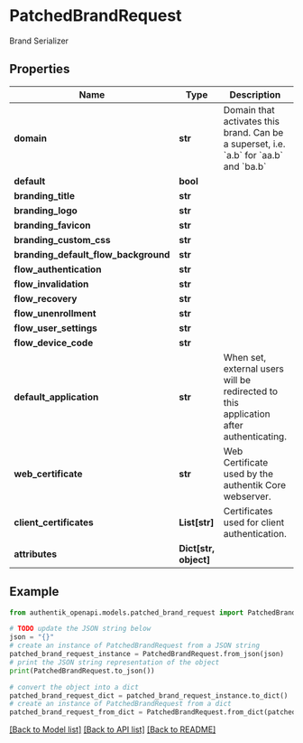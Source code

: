 # PatchedBrandRequest

Brand Serializer

## Properties

Name | Type | Description | Notes
------------ | ------------- | ------------- | -------------
**domain** | **str** | Domain that activates this brand. Can be a superset, i.e. &#x60;a.b&#x60; for &#x60;aa.b&#x60; and &#x60;ba.b&#x60; | [optional] 
**default** | **bool** |  | [optional] 
**branding_title** | **str** |  | [optional] 
**branding_logo** | **str** |  | [optional] 
**branding_favicon** | **str** |  | [optional] 
**branding_custom_css** | **str** |  | [optional] 
**branding_default_flow_background** | **str** |  | [optional] 
**flow_authentication** | **str** |  | [optional] 
**flow_invalidation** | **str** |  | [optional] 
**flow_recovery** | **str** |  | [optional] 
**flow_unenrollment** | **str** |  | [optional] 
**flow_user_settings** | **str** |  | [optional] 
**flow_device_code** | **str** |  | [optional] 
**default_application** | **str** | When set, external users will be redirected to this application after authenticating. | [optional] 
**web_certificate** | **str** | Web Certificate used by the authentik Core webserver. | [optional] 
**client_certificates** | **List[str]** | Certificates used for client authentication. | [optional] 
**attributes** | **Dict[str, object]** |  | [optional] 

## Example

```python
from authentik_openapi.models.patched_brand_request import PatchedBrandRequest

# TODO update the JSON string below
json = "{}"
# create an instance of PatchedBrandRequest from a JSON string
patched_brand_request_instance = PatchedBrandRequest.from_json(json)
# print the JSON string representation of the object
print(PatchedBrandRequest.to_json())

# convert the object into a dict
patched_brand_request_dict = patched_brand_request_instance.to_dict()
# create an instance of PatchedBrandRequest from a dict
patched_brand_request_from_dict = PatchedBrandRequest.from_dict(patched_brand_request_dict)
```
[[Back to Model list]](../README.md#documentation-for-models) [[Back to API list]](../README.md#documentation-for-api-endpoints) [[Back to README]](../README.md)


